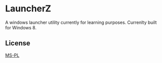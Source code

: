 # LauncherZ
A windows launcher utility currently for learning purposes.
Currenlty built for Windows 8.

## License
[MS-PL](./LICIENSE)
